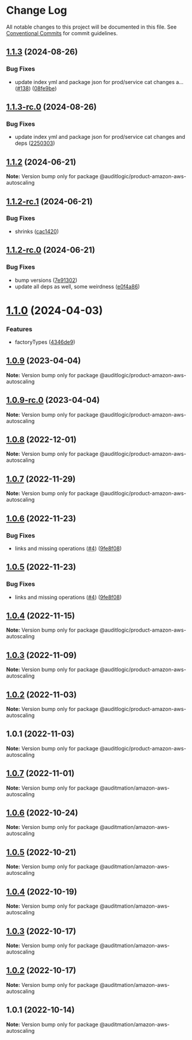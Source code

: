 # Change Log

All notable changes to this project will be documented in this file.
See [Conventional Commits](https://conventionalcommits.org) for commit guidelines.

## [1.1.3](https://github.com/auditlogic/product/compare/@auditlogic/product-amazon-aws-autoscaling@1.1.2...@auditlogic/product-amazon-aws-autoscaling@1.1.3) (2024-08-26)


### Bug Fixes

* update index yml and package json for prod/service cat changes a… ([#138](https://github.com/auditlogic/product/issues/138)) ([08fe9be](https://github.com/auditlogic/product/commit/08fe9beb1c8457462a19bc69caa02e6212d97e1a))





## [1.1.3-rc.0](https://github.com/auditlogic/product/compare/@auditlogic/product-amazon-aws-autoscaling@1.1.2...@auditlogic/product-amazon-aws-autoscaling@1.1.3-rc.0) (2024-08-26)


### Bug Fixes

* update index yml and package json for prod/service cat changes and deps ([2250303](https://github.com/auditlogic/product/commit/225030363a363608240135b7ebed386b28f01e4b))





## [1.1.2](https://github.com/auditlogic/product/compare/@auditlogic/product-amazon-aws-autoscaling@1.1.2-rc.1...@auditlogic/product-amazon-aws-autoscaling@1.1.2) (2024-06-21)

**Note:** Version bump only for package @auditlogic/product-amazon-aws-autoscaling





## [1.1.2-rc.1](https://github.com/auditlogic/product/compare/@auditlogic/product-amazon-aws-autoscaling@1.1.2-rc.0...@auditlogic/product-amazon-aws-autoscaling@1.1.2-rc.1) (2024-06-21)


### Bug Fixes

* shrinks ([cac1420](https://github.com/auditlogic/product/commit/cac14200fefcd8183ab69fe89a47bd3f70f563e9))





## [1.1.2-rc.0](https://github.com/auditlogic/product/compare/@auditlogic/product-amazon-aws-autoscaling@1.1.0...@auditlogic/product-amazon-aws-autoscaling@1.1.2-rc.0) (2024-06-21)


### Bug Fixes

* bump versions ([7e91302](https://github.com/auditlogic/product/commit/7e913023b8b312150ed7762c32fbbe616be71de5))
* update all deps as well, some weirdness ([e0f4a86](https://github.com/auditlogic/product/commit/e0f4a864714e2d3de6bbf3da014d5312fe53be2f))





# [1.1.0](https://github.com/auditlogic/product/compare/@auditlogic/product-amazon-aws-autoscaling@1.0.9...@auditlogic/product-amazon-aws-autoscaling@1.1.0) (2024-04-03)


### Features

* factoryTypes ([4346de9](https://github.com/auditlogic/product/commit/4346de92693aee892fccf725338ffc7b80ab182b))





## [1.0.9](https://github.com/auditlogic/product/compare/@auditlogic/product-amazon-aws-autoscaling@1.0.8...@auditlogic/product-amazon-aws-autoscaling@1.0.9) (2023-04-04)

**Note:** Version bump only for package @auditlogic/product-amazon-aws-autoscaling





## [1.0.9-rc.0](https://github.com/auditlogic/product/compare/@auditlogic/product-amazon-aws-autoscaling@1.0.8...@auditlogic/product-amazon-aws-autoscaling@1.0.9-rc.0) (2023-04-04)

**Note:** Version bump only for package @auditlogic/product-amazon-aws-autoscaling





## [1.0.8](https://github.com/auditlogic/product/compare/@auditlogic/product-amazon-aws-autoscaling@1.0.7...@auditlogic/product-amazon-aws-autoscaling@1.0.8) (2022-12-01)

**Note:** Version bump only for package @auditlogic/product-amazon-aws-autoscaling





## [1.0.7](https://github.com/auditlogic/product/compare/@auditlogic/product-amazon-aws-autoscaling@1.0.6...@auditlogic/product-amazon-aws-autoscaling@1.0.7) (2022-11-29)

**Note:** Version bump only for package @auditlogic/product-amazon-aws-autoscaling





## [1.0.6](https://github.com/auditlogic/product/compare/@auditlogic/product-amazon-aws-autoscaling@1.0.4...@auditlogic/product-amazon-aws-autoscaling@1.0.6) (2022-11-23)


### Bug Fixes

* links and missing operations ([#4](https://github.com/auditlogic/product/issues/4)) ([9fe8f08](https://github.com/auditlogic/product/commit/9fe8f08fe7c57fdb79f991ac35bd6ac2e7dcad38))





## [1.0.5](https://github.com/auditlogic/product/compare/@auditlogic/product-amazon-aws-autoscaling@1.0.4...@auditlogic/product-amazon-aws-autoscaling@1.0.5) (2022-11-23)


### Bug Fixes

* links and missing operations ([#4](https://github.com/auditlogic/product/issues/4)) ([9fe8f08](https://github.com/auditlogic/product/commit/9fe8f08fe7c57fdb79f991ac35bd6ac2e7dcad38))





## [1.0.4](https://github.com/auditlogic/product/compare/@auditlogic/product-amazon-aws-autoscaling@1.0.3...@auditlogic/product-amazon-aws-autoscaling@1.0.4) (2022-11-15)

**Note:** Version bump only for package @auditlogic/product-amazon-aws-autoscaling





## [1.0.3](https://github.com/auditlogic/product/compare/@auditlogic/product-amazon-aws-autoscaling@1.0.2...@auditlogic/product-amazon-aws-autoscaling@1.0.3) (2022-11-09)

**Note:** Version bump only for package @auditlogic/product-amazon-aws-autoscaling





## [1.0.2](https://github.com/auditlogic/product/compare/@auditlogic/product-amazon-aws-autoscaling@1.0.1...@auditlogic/product-amazon-aws-autoscaling@1.0.2) (2022-11-03)

**Note:** Version bump only for package @auditlogic/product-amazon-aws-autoscaling





## 1.0.1 (2022-11-03)

**Note:** Version bump only for package @auditlogic/product-amazon-aws-autoscaling





## [1.0.7](https://github.com/auditmation/store-content/compare/@auditmation/amazon-aws-autoscaling@1.0.6...@auditmation/amazon-aws-autoscaling@1.0.7) (2022-11-01)

**Note:** Version bump only for package @auditmation/amazon-aws-autoscaling





## [1.0.6](https://github.com/auditmation/store-content/compare/@auditmation/amazon-aws-autoscaling@1.0.5...@auditmation/amazon-aws-autoscaling@1.0.6) (2022-10-24)

**Note:** Version bump only for package @auditmation/amazon-aws-autoscaling





## [1.0.5](https://github.com/auditmation/store-content/compare/@auditmation/amazon-aws-autoscaling@1.0.4...@auditmation/amazon-aws-autoscaling@1.0.5) (2022-10-21)

**Note:** Version bump only for package @auditmation/amazon-aws-autoscaling





## [1.0.4](https://github.com/auditmation/store-content/compare/@auditmation/amazon-aws-autoscaling@1.0.3...@auditmation/amazon-aws-autoscaling@1.0.4) (2022-10-19)

**Note:** Version bump only for package @auditmation/amazon-aws-autoscaling





## [1.0.3](https://github.com/auditmation/store-content/compare/@auditmation/amazon-aws-autoscaling@1.0.2...@auditmation/amazon-aws-autoscaling@1.0.3) (2022-10-17)

**Note:** Version bump only for package @auditmation/amazon-aws-autoscaling





## [1.0.2](https://github.com/auditmation/store-content/compare/@auditmation/amazon-aws-autoscaling@1.0.1...@auditmation/amazon-aws-autoscaling@1.0.2) (2022-10-17)

**Note:** Version bump only for package @auditmation/amazon-aws-autoscaling





## 1.0.1 (2022-10-14)

**Note:** Version bump only for package @auditmation/amazon-aws-autoscaling
